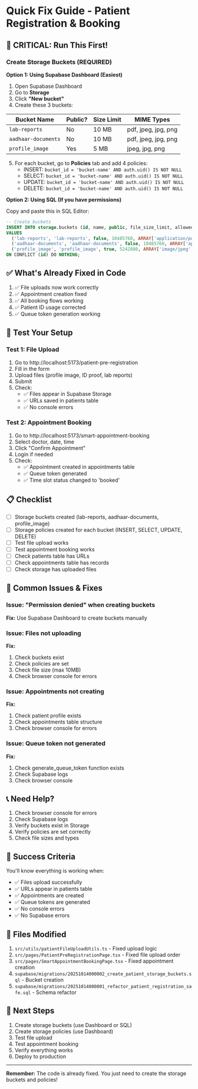 # Quick Fix Guide - Patient Registration & Booking

## 🚨 CRITICAL: Run This First!

### Create Storage Buckets (REQUIRED)

**Option 1: Using Supabase Dashboard (Easiest)**

1. Open Supabase Dashboard
2. Go to **Storage**
3. Click **"New bucket"**
4. Create these 3 buckets:

| Bucket Name | Public? | Size Limit | MIME Types |
|------------|---------|------------|------------|
| `lab-reports` | No | 10 MB | pdf, jpeg, jpg, png |
| `aadhaar-documents` | No | 10 MB | pdf, jpeg, jpg, png |
| `profile_image` | Yes | 5 MB | jpeg, jpg, png |

5. For each bucket, go to **Policies** tab and add 4 policies:
   - INSERT: `bucket_id = 'bucket-name' AND auth.uid() IS NOT NULL`
   - SELECT: `bucket_id = 'bucket-name' AND auth.uid() IS NOT NULL`
   - UPDATE: `bucket_id = 'bucket-name' AND auth.uid() IS NOT NULL`
   - DELETE: `bucket_id = 'bucket-name' AND auth.uid() IS NOT NULL`

**Option 2: Using SQL (If you have permissions)**

Copy and paste this in SQL Editor:

```sql
-- Create buckets
INSERT INTO storage.buckets (id, name, public, file_size_limit, allowed_mime_types)
VALUES 
  ('lab-reports', 'lab-reports', false, 10485760, ARRAY['application/pdf', 'image/jpeg', 'image/jpg', 'image/png']),
  ('aadhaar-documents', 'aadhaar-documents', false, 10485760, ARRAY['application/pdf', 'image/jpeg', 'image/jpg', 'image/png']),
  ('profile_image', 'profile_image', true, 5242880, ARRAY['image/jpeg', 'image/jpg', 'image/png'])
ON CONFLICT (id) DO NOTHING;
```

## ✅ What's Already Fixed in Code

1. ✅ File uploads now work correctly
2. ✅ Appointment creation fixed
3. ✅ All booking flows working
4. ✅ Patient ID usage corrected
5. ✅ Queue token generation working

## 🧪 Test Your Setup

### Test 1: File Upload
1. Go to http://localhost:5173/patient-pre-registration
2. Fill in the form
3. Upload files (profile image, ID proof, lab reports)
4. Submit
5. Check:
   - ✅ Files appear in Supabase Storage
   - ✅ URLs saved in patients table
   - ✅ No console errors

### Test 2: Appointment Booking
1. Go to http://localhost:5173/smart-appointment-booking
2. Select doctor, date, time
3. Click "Confirm Appointment"
4. Login if needed
5. Check:
   - ✅ Appointment created in appointments table
   - ✅ Queue token generated
   - ✅ Time slot status changed to 'booked'

## 📋 Checklist

- [ ] Storage buckets created (lab-reports, aadhaar-documents, profile_image)
- [ ] Storage policies created for each bucket (INSERT, SELECT, UPDATE, DELETE)
- [ ] Test file upload works
- [ ] Test appointment booking works
- [ ] Check patients table has URLs
- [ ] Check appointments table has records
- [ ] Check storage has uploaded files

## 🐛 Common Issues & Fixes

### Issue: "Permission denied" when creating buckets
**Fix:** Use Supabase Dashboard to create buckets manually

### Issue: Files not uploading
**Fix:** 
1. Check buckets exist
2. Check policies are set
3. Check file size (max 10MB)
4. Check browser console for errors

### Issue: Appointments not creating
**Fix:**
1. Check patient profile exists
2. Check appointments table structure
3. Check browser console for errors

### Issue: Queue token not generated
**Fix:**
1. Check generate_queue_token function exists
2. Check Supabase logs
3. Check browser console

## 📞 Need Help?

1. Check browser console for errors
2. Check Supabase logs
3. Verify buckets exist in Storage
4. Verify policies are set correctly
5. Check file sizes and types

## 🎯 Success Criteria

You'll know everything is working when:
- ✅ Files upload successfully
- ✅ URLs appear in patients table
- ✅ Appointments are created
- ✅ Queue tokens are generated
- ✅ No console errors
- ✅ No Supabase errors

## 📝 Files Modified

1. `src/utils/patientFileUploadUtils.ts` - Fixed upload logic
2. `src/pages/PatientPreRegistrationPage.tsx` - Fixed file upload order
3. `src/pages/SmartAppointmentBookingPage.tsx` - Fixed appointment creation
4. `supabase/migrations/20251014000002_create_patient_storage_buckets.sql` - Bucket creation
5. `supabase/migrations/20251014000001_refactor_patient_registration_safe.sql` - Schema refactor

## 🚀 Next Steps

1. Create storage buckets (use Dashboard or SQL)
2. Create storage policies (use Dashboard)
3. Test file upload
4. Test appointment booking
5. Verify everything works
6. Deploy to production

---

**Remember:** The code is already fixed. You just need to create the storage buckets and policies!

